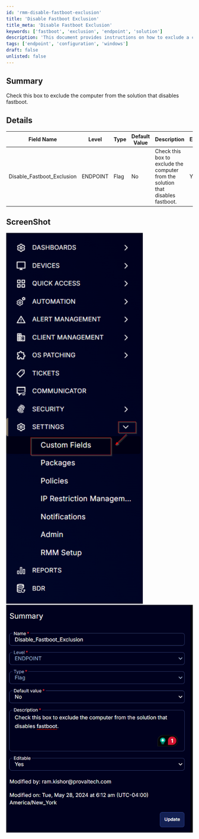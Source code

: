 ```yaml
---
id: 'rmm-disable-fastboot-exclusion'
title: 'Disable Fastboot Exclusion'
title_meta: 'Disable Fastboot Exclusion'
keywords: ['fastboot', 'exclusion', 'endpoint', 'solution']
description: 'This document provides instructions on how to exclude a computer from the solution that disables fastboot. It includes details about the relevant field, its properties, and screenshots for better understanding.'
tags: ['endpoint', 'configuration', 'windows']
draft: false
unlisted: false
---
```

## Summary

Check this box to exclude the computer from the solution that disables fastboot.

## Details

| Field Name                     | Level    | Type  | Default Value | Description                                                                | Editable |
|--------------------------------|----------|-------|---------------|----------------------------------------------------------------------------|----------|
| Disable_Fastboot_Exclusion     | ENDPOINT | Flag  | No            | Check this box to exclude the computer from the solution that disables fastboot. | Yes      |

## ScreenShot

![Screenshot 1](../../../static/img/Endpoint---Disable_Fastboot_Exclusion/image_1.png)
![Screenshot 2](../../../static/img/Endpoint---Disable_Fastboot_Exclusion/image_2.png)



